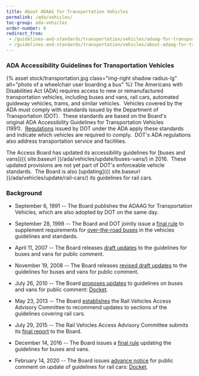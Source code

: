 ```yaml
---
title: About ADAAG for Transportation Vehicles
permalink: /ada/vehicles/
toc-group: ada-vehicles
order-number: 0
redirect_from:
 - /guidelines-and-standards/transportation/vehicles/adaag-for-transportation-vehicles/
 - /guidelines-and-standards/transportation/vehicles/about-adaag-for-transportation-vehicles/
---
```


### ADA Accessibility Guidelines for Transportation Vehicles
{% asset stock/transportation.jpg class="img-right shadow radius-lg" alt="photo of  a wheelchair user boarding a bus" %}
The Americans with Disabilities Act (ADA) requires access to new or remanufactured transportation vehicles, including buses and vans, rail cars, automated guideway vehicles, trams, and similar vehicles.  Vehicles covered by the ADA must comply with standards issued by the Department of Transportation (DOT).  These standards are based on the Board's original ADA Accessibility Guidelines for Transportation Vehicles (1991).  [Regulations](https://www.transit.dot.gov/regulations-and-guidance/civil-rights-ada/ada-regulations) issued by DOT under the ADA apply these standards and indicate which vehicles are required to comply.  DOT's ADA regulations also address transportation service and facilities. 

The Access Board has updated its accessibility guidelines for [buses and vans]({{ site.baseurl }}/ada/vehicles/update/buses-vans/) in 2016.  These updated provisions are not yet part of DOT's enforceable vehicle standards.  The Board is also [updating]({{ site.baseurl }}/ada/vehicles/update/rail-cars/) its guidelines for rail cars.  

### Background

- September 6, 1991 -- The Board publishes the ADAAG for Transportation Vehicles, which are also adopted by DOT on the same day.

- September 28, 1998 -- The Board and DOT jointly issue a [final rule](https://www.federalregister.gov/documents/1998/09/28/98-25420/americans-with-disabilities-act-accessibility-guidelines-for-transportation-vehicles-over-the-road) to supplement requirements for [over-the-road buses](https://www.federalregister.gov/documents/1998/09/28/98-25420/americans-with-disabilities-act-accessibility-guidelines-for-transportation-vehicles-over-the-road) in the vehicles guidelines and standards.

- April 11, 2007 -- The Board releases [draft updates](https://www.regulations.gov/document?D=ATBCB-2007-0006-0001) to the guidelines for buses and vans for public comment.

- November 19, 2008 -- The Board releases [revised draft updates](https://www.regulations.gov/document?D=ATBCB-2007-0006-0002) to the guidelines for buses and vans for public comment.

- July 26, 2010 -- The Board [proposes updates](https://www.regulations.gov/document?D=ATBCB-2010-0004-0001) to guidelines on buses and vans for public comment: [Docket](https://www.regulations.gov/docket?D=ATBCB-2010-0004).

- May 23, 2013 -- The Board [establishes](https://www.regulations.gov/document?D=ATBCB-2013-0006-0010) the Rail Vehicles Access Advisory Committee to recommend updates to sections of the guidelines covering rail cars.

- July 29, 2015 -- The Rail Vehicles Access Advisory Committee submits its [final report](https://www.regulations.gov/document?D=ATBCB-2013-0006-0179) to the Board.

- December 14, 2016 -- The Board issues a [final rule](https://www.regulations.gov/document?D=ATBCB-2010-0004-0092) updating the guidelines for buses and vans.

- February 14, 2020 -- The Board issues [advance notice](https://www.regulations.gov/document?D=ATBCB-2020-0002-0001) for public comment on update of guidelines for rail cars: [Docket](https://www.regulations.gov/document?D=ATBCB-2020-0002-0001/).
